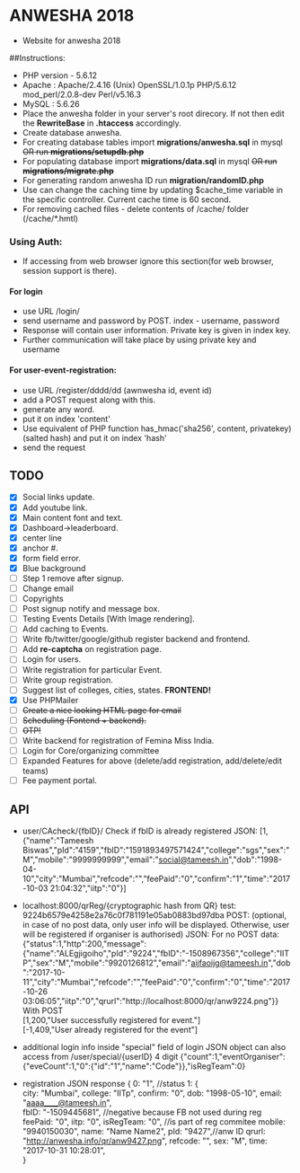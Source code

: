 # ANWESHA 2018
- Website for anwesha 2018

##Instructions:
- PHP version - 5.6.12
- Apache : Apache/2.4.16 (Unix) OpenSSL/1.0.1p PHP/5.6.12 mod_perl/2.0.8-dev Perl/v5.16.3
- MySQL : 5.6.26
- Place the anwesha folder in your server's root direcory. If not then edit the __RewriteBase__ in __.htaccess__ accordingly.
- Create database anwesha.
- For creating database tables import __migrations/anwesha.sql__ in mysql ~~OR run __migrations/setupdb.php__~~
- For populating database import __migrations/data.sql__ in mysql ~~OR run __migrations/migrate.php__~~
- For generating random anwesha ID run __migration/randomID.php__
- Use can change the caching time by updating $cache_time variable in the specific controller. Current cache time is 60 second.
- For removing cached files - delete contents of /cache/ folder (/cache/*.hmtl) 


### Using Auth:
- If accessing from web browser ignore this section(for web browser, session support is there).

#### For login
- use URL /login/
- send username and password by POST. index - username, password
- Response will contain user information. Private key is given in index key.
- Further communication will take place by using private key and username

#### For user-event-registration:
- use URL /register/dddd/dd (awnwesha id, event id)
- add a POST request along with this.
- generate any word.
- put it on index 'content'
- Use equivalent of PHP function has_hmac('sha256', content, privatekey) (salted hash) and put it on index 'hash'
- send the request

## TODO
- [x] Social links update.
- [x] Add youtube link.
- [x] Main content font and text.
- [x] Dashboard->leaderboard.
- [x] center line
- [x] anchor #.
- [x] form field error.
- [x] Blue background
- [ ] Step 1 remove after signup.
- [ ] Change email
- [ ] Copyrights
- [ ] Post signup notify and message box.
- [ ] Testing Events Details [With Image rendering].
- [ ] Add caching to Events.
- [ ] Write fb/twitter/google/github register backend and frontend.
- [ ] Add __re-captcha__ on registration page.
- [ ] Login for users.
- [ ] Write registration for particular Event.
- [ ] Write group registration.
- [ ] Suggest list of colleges, cities, states. __FRONTEND!__
- [x] Use PHPMailer
- [ ] ~~Create a nice looking HTML page for email~~
- [ ] ~~Scheduling (Fontend + backend).~~
- [ ] ~~OTP!~~
- [ ] Write backend for registration of Femina Miss India.
- [ ] Login for Core/organizing committee
- [ ] Expanded Features for above (delete/add registration, add/delete/edit teams)
- [ ] Fee payment portal.

## API
- user/CAcheck/{fbID}/ Check if fbID is already registered
JSON: [1,{"name":"Tameesh Biswas","pId":"4159","fbID":"1591893497571424","college":"sgs","sex":"M","mobile":"9999999999","email":"social@tameesh.in","dob":"1998-04-10","city":"Mumbai","refcode":"","feePaid":"0","confirm":"1","time":"2017-10-03 21:04:32","iitp":"0"}]  

- localhost:8000/qrReg/{cryptographic hash from QR}
test: 9224b6579e4258e2a76c0f781191e05ab0883bd97dba
POST: (optional, in case of no post data, only user info will be displayed. Otherwise, user will be registered if organiser is authorised)
JSON: For no POST data: {"status":1,"http":200,"message":{"name":"ALEgjigoiho","pId":"9224","fbID":"-1508967356","college":"IITP","sex":"M","mobile":"9920126812","email":"aijfaoijg@tameesh.in","dob":"2017-10-11","city":"Mumbai","refcode":"","feePaid":"0","confirm":"0","time":"2017-10-26 03:06:05","iitp":"0","qrurl":"http:\/\/localhost:8000\/qr\/anw9224.png"}}   
With POST   
[1,200,"User successfully registered for event."]   
[-1,409,"User already registered for the event"]  

- additional login info inside "special" field of login JSON object   can also access from /user/special/{userID} 4 digit
{"count":1,"eventOrganiser":{"eveCount":1,"0":{"id":"1","name":"Code"}},"isRegTeam":0}

- registration JSON response
{
0: "1", //status
1: {  
city: "Mumbai",
college: "IITp",
confirm: "0",
dob: "1998-05-10",
email: "aaaa____@tameesh.in",    
fbID: "-1509445681", //negative because FB not used during reg    
feePaid: "0",
iitp: "0",
isRegTeam: "0", //is part of reg commitee
mobile: "9940150030",
name: "Name Name2",
pId: "9427",//anw ID
qrurl: "http://anwesha.info/qr/anw9427.png",
refcode: "",
sex: "M",
time: "2017-10-31 10:28:01",   
}
